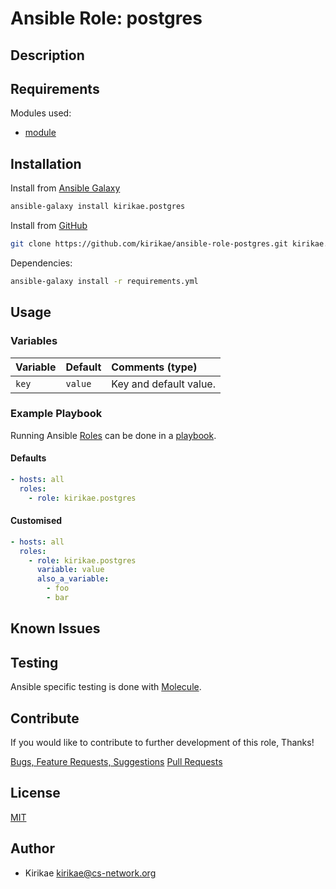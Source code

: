 # Ansible Role: postgres

<!-- TODO: One-liner describing repository -->

## Description

<!-- TODO: Detailed description of repository -->

## Requirements

<!-- TODO: Requirements of the repository -->

Modules used:

* [module](link)

## Installation

<!-- TODO: Installation process to use this repository -->

Install from [Ansible Galaxy](https://galaxy.ansible.com/kirikae/postgres)
```bash
ansible-galaxy install kirikae.postgres
```

Install from [GitHub](https://github.com/kirikae/ansible-role-postgres)
```bash
git clone https://github.com/kirikae/ansible-role-postgres.git kirikae.postgres
```

Dependencies:
```bash
ansible-galaxy install -r requirements.yml
```

## Usage

<!-- TODO: How to use this repository -->

### Variables

| Variable      | Default     | Comments (type)         |
| :---          | :---        | :---                    |
| `key`         | `value`     | Key and default value.  |

### Example Playbook

Running Ansible [Roles](https://docs.ansible.com/ansible/latest/user_guide/playbooks_reuse_roles.html) can be done in a [playbook](https://docs.ansible.com/ansible/latest/user_guide/playbooks_intro.html).

#### Defaults

```yaml
- hosts: all
  roles:
    - role: kirikae.postgres
```

#### Customised

```yaml
- hosts: all
  roles:
    - role: kirikae.postgres
      variable: value
      also_a_variable:
        - foo
        - bar
```

## Known Issues

<!-- TODO: List any known issues -->

## Testing

Ansible specific testing is done with [Molecule](https://molecule.readthedocs.io/en/stable/).

## Contribute

If you would like to contribute to further development of this role, Thanks!

[Bugs, Feature Requests, Suggestions](https://github.com/kirikae/ansible-role-postgres/issues)
[Pull Requests](https://github.com/kirikae/ansible-role-postgres/pulls)

## License

[MIT](https://spdx.org/licenses/MIT.html)

## Author

* Kirikae <kirikae@cs-network.org>